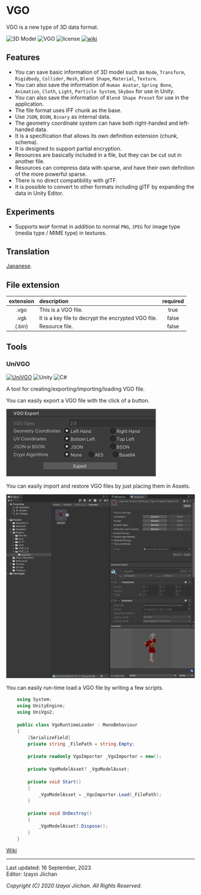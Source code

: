 # VGO

VGO is a new type of 3D data format.

![3D Model](https://img.shields.io/badge/3D%20Model-VGO-B89A13.svg?style=flat)
![VGO](https://img.shields.io/badge/VGO-2.5-8EAC50.svg?style=flat)
![license](https://img.shields.io/github/license/izayoijiichan/VGO)
[![wiki](https://img.shields.io/badge/GitHub-wiki-181717.svg?logo=github&style=flat)](https://github.com/izayoijiichan/VGO/wiki)

## Features

- You can save basic information of 3D model such as `Node`, `Transform`, `Rigidbody`, `Collider`, `Mesh`, `Blend Shape`, `Material`, `Texture`.
- You can also save the information of `Human Avatar`, `Spring Bone`, `Animation`, `Cloth`, `Light`, `Particle System`, `Skybox` for use in Unity.
- You can also save the information of `Blend Shape Preset` for use in the application.
- The file format uses IFF chunk as the base.
- Use `JSON`, `BSON`, `Binary` as internal data.
- The geometry coordinate system can have both right-handed and left-handed data.
- It is a specification that allows its own definition extension (chunk, schema).
- It is designed to support partial encryption.
- Resources are basically included in a file, but they can be cut out in another file.
- Resources can compress data with sparse, and have their own definition of the more powerful sparse.
- There is no direct compatibility with glTF.
- It is possible to convert to other formats including glTF by expanding the data in Unity Editor.

## Experiments

- Supports `WebP` format in addition to normal `PNG`, `JPEG` for image type (media type / MIME type) in textures.

## Translation

[Japanese](https://github.com/izayoijiichan/VGO/blob/main/README.ja.md).

## File extension

|extension|description|required|
|:--:|:--|:--:|
|.vgo|This is a VGO file.|true|
|.vgk|It is a key file to decrypt the encrypted VGO file.|false|
|(.bin)|Resource file.|false|

## Tools

### UniVGO

[![UniVGO](https://img.shields.io/github/v/release/izayoijiichan/VGO?label=UniVGO)](https://github.com/izayoijiichan/VGO/releases)
![Unity](https://img.shields.io/badge/Unity-2020%7e2023-2196F3.svg?logo=unity&style=flat)
![C#](https://img.shields.io/badge/C%23-8.0%7e9.0-058E0C.svg?logo=csharp&style=flat)

A tool for creating\/exporting\/importing\/loading VGO file.

You can easily export a VGO file with the click of a button.

![image1](https://github.com/izayoijiichan/VGO/blob/main/Documentation~/UniVGO/Images/500_Export.png)

You can easily import and restore VGO files by just placing them in Assets.

![image2](https://github.com/izayoijiichan/VGO/blob/main/Documentation~/UniVGO/Images/620_Import.png)

You can easily run-time load a VGO file by writing a few scripts.


~~~csharp
    using System;
    using UnityEngine;
    using UniVgo2;

    public class VgoRuntimeLoader : MonoBehaviour
    {
        [SerializeField]
        private string _FilePath = string.Empty;

        private readonly VgoImporter _VgoImporter = new();

        private VgoModelAsset? _VgoModelAsset;

        private void Start()
        {
            _VgoModelAsset = _VgoImporter.Load(_FilePath);
        }

        private void OnDestroy()
        {
            _VgoModelAsset?.Dispose();
        }
    }
~~~

[Wiki](https://github.com/izayoijiichan/VGO/wiki)

___
Last updated: 16 September, 2023  
Editor: Izayoi Jiichan

*Copyright (C) 2020 Izayoi Jiichan. All Rights Reserved.*
